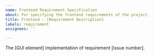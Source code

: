 ```yaml
---
name: Frontend Requirement Specification
about: For specifying the frontend requirements of the project.
title: Frontend – [Requirement Description]
labels: requirement
assignees: ''

---
```


<!-- Example: The command dropdown menu implementation of requirement #53. -->
The [GUI element] implementation of requirement [issue number].
